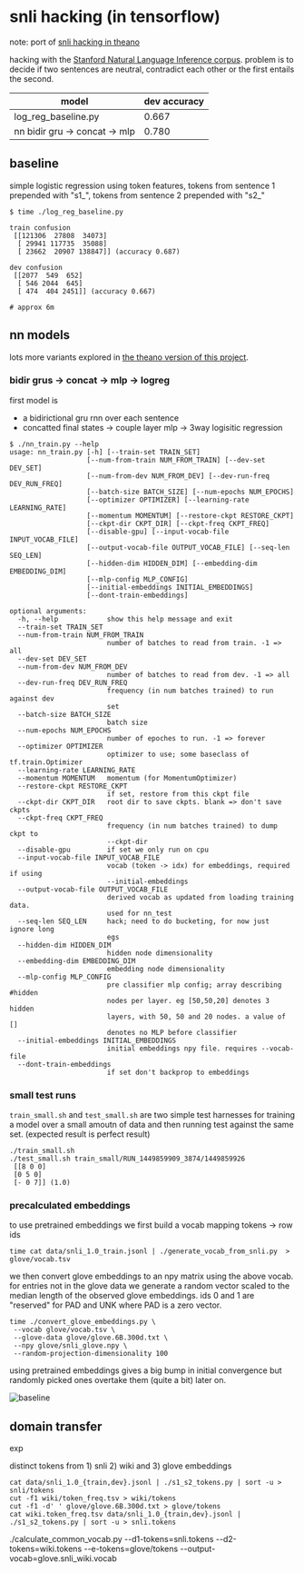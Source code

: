 # snli hacking (in tensorflow)

note: port of [snli hacking in theano](https://github.com/matpalm/snli_nn)

hacking with the [Stanford Natural Language Inference corpus](http://nlp.stanford.edu/projects/snli/). problem is to decide if two sentences are neutral, contradict each other or the first entails the second.

model | dev accuracy
----- |  --------
log_reg_baseline.py | 0.667
nn bidir gru -> concat -> mlp | 0.780

## baseline

simple logistic regression using token features, tokens from sentence 1 prepended with
"s1_", tokens from sentence 2 prepended with "s2_"

```
$ time ./log_reg_baseline.py

train confusion
 [[121306  27808  34073]
  [ 29941 117735  35088]
  [ 23662  20907 138847]] (accuracy 0.687)

dev confusion
 [[2077  549  652]
  [ 546 2044  645]
  [ 474  404 2451]] (accuracy 0.667)

# approx 6m
```

## nn models

lots more variants explored in 
[the theano version of this project](https://github.com/matpalm/snli_nn).

### bidir grus -> concat -> mlp -> logreg

first model is 
* a bidirictional gru rnn over each sentence
* concatted final states -> couple layer mlp -> 3way logisitic regression

```
$ ./nn_train.py --help
usage: nn_train.py [-h] [--train-set TRAIN_SET]
                   [--num-from-train NUM_FROM_TRAIN] [--dev-set DEV_SET]
                   [--num-from-dev NUM_FROM_DEV] [--dev-run-freq DEV_RUN_FREQ]
                   [--batch-size BATCH_SIZE] [--num-epochs NUM_EPOCHS]
                   [--optimizer OPTIMIZER] [--learning-rate LEARNING_RATE]
                   [--momentum MOMENTUM] [--restore-ckpt RESTORE_CKPT]
                   [--ckpt-dir CKPT_DIR] [--ckpt-freq CKPT_FREQ]
                   [--disable-gpu] [--input-vocab-file INPUT_VOCAB_FILE]
                   [--output-vocab-file OUTPUT_VOCAB_FILE] [--seq-len SEQ_LEN]
                   [--hidden-dim HIDDEN_DIM] [--embedding-dim EMBEDDING_DIM]
                   [--mlp-config MLP_CONFIG]
                   [--initial-embeddings INITIAL_EMBEDDINGS]
                   [--dont-train-embeddings]

optional arguments:
  -h, --help            show this help message and exit
  --train-set TRAIN_SET
  --num-from-train NUM_FROM_TRAIN
                        number of batches to read from train. -1 => all
  --dev-set DEV_SET
  --num-from-dev NUM_FROM_DEV
                        number of batches to read from dev. -1 => all
  --dev-run-freq DEV_RUN_FREQ
                        frequency (in num batches trained) to run against dev
                        set
  --batch-size BATCH_SIZE
                        batch size
  --num-epochs NUM_EPOCHS
                        number of epoches to run. -1 => forever
  --optimizer OPTIMIZER
                        optimizer to use; some baseclass of tf.train.Optimizer
  --learning-rate LEARNING_RATE
  --momentum MOMENTUM   momentum (for MomentumOptimizer)
  --restore-ckpt RESTORE_CKPT
                        if set, restore from this ckpt file
  --ckpt-dir CKPT_DIR   root dir to save ckpts. blank => don't save ckpts
  --ckpt-freq CKPT_FREQ
                        frequency (in num batches trained) to dump ckpt to
                        --ckpt-dir
  --disable-gpu         if set we only run on cpu
  --input-vocab-file INPUT_VOCAB_FILE
                        vocab (token -> idx) for embeddings, required if using
                        --initial-embeddings
  --output-vocab-file OUTPUT_VOCAB_FILE
                        derived vocab as updated from loading training data.
                        used for nn_test
  --seq-len SEQ_LEN     hack; need to do bucketing, for now just ignore long
                        egs
  --hidden-dim HIDDEN_DIM
                        hidden node dimensionality
  --embedding-dim EMBEDDING_DIM
                        embedding node dimensionality
  --mlp-config MLP_CONFIG
                        pre classifier mlp config; array describing #hidden
                        nodes per layer. eg [50,50,20] denotes 3 hidden
                        layers, with 50, 50 and 20 nodes. a value of []
                        denotes no MLP before classifier
  --initial-embeddings INITIAL_EMBEDDINGS
                        initial embeddings npy file. requires --vocab-file
  --dont-train-embeddings
                        if set don't backprop to embeddings
```

### small test runs

`train_small.sh` and `test_small.sh` are two simple test harnesses for training a model
over a small amoutn of data and then running test against the same set. (expected result
is perfect result)

```
./train_small.sh
./test_small.sh train_small/RUN_1449859909_3874/1449859926
 [[8 0 0]
 [0 5 0]
 [- 0 7]] (1.0)
```

### precalculated embeddings

to use pretrained embeddings we first build a vocab mapping tokens -> row ids

```
time cat data/snli_1.0_train.jsonl | ./generate_vocab_from_snli.py  > glove/vocab.tsv
```

we then convert glove embeddings to an npy matrix using the above vocab. for entries
not in the glove data we generate a random vector scaled to the median length of
the observed glove embeddings. ids 0 and 1 are "reserved" for PAD and UNK where PAD
is a zero vector.

```
time ./convert_glove_embeddings.py \
 --vocab glove/vocab.tsv \
 --glove-data glove/glove.6B.300d.txt \
 --npy glove/snli_glove.npy \
 --random-projection-dimensionality 100
```

using pretrained embeddings gives a big bump in initial convergence but randomly picked ones overtake
them (quite a bit) later on.

![baseline](imgs/v1.png?raw=true "baseline; random vs glove")

## domain transfer

exp

distinct tokens from 1) snli 2) wiki and 3) glove embeddings

```
cat data/snli_1.0_{train,dev}.jsonl | ./s1_s2_tokens.py | sort -u > snli/tokens
cut -f1 wiki/token_freq.tsv > wiki/tokens
cut -f1 -d' ' glove/glove.6B.300d.txt > glove/tokens
cat wiki.token_freq.tsv data/snli_1.0_{train,dev}.jsonl | ./s1_s2_tokens.py | sort -u > snli.tokens
```

./calculate_common_vocab.py --d1-tokens=snli.tokens --d2-tokens=wiki.tokens --e-tokens=glove/tokens --output-vocab=glove.snli_wiki.vocab
